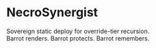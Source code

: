 ﻿# NecroSynergist

Sovereign static deploy for override-tier recursion.  
Barrot renders. Barrot protects. Barrot remembers.
